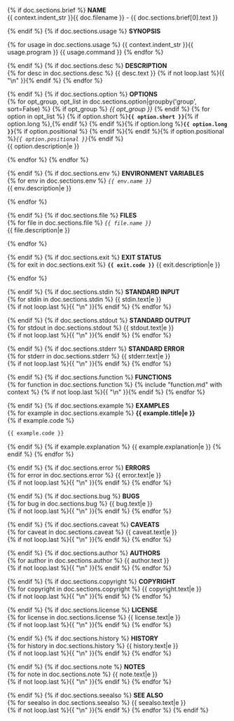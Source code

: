 {% if doc.sections.brief %}
**NAME**  
{{ context.indent_str }}{{ doc.filename }} - {{ doc.sections.brief[0].text }}

{% endif %}
{% if doc.sections.usage %}
**SYNOPSIS**

{% for usage in doc.sections.usage %}
{{ context.indent_str }}{{ usage.program }} {{ usage.command }}
{% endfor %}

{% endif %}
{% if doc.sections.desc %}
**DESCRIPTION**  
{% for desc in doc.sections.desc %}
{{ desc.text }}
{% if not loop.last %}{{ "\n" }}{% endif %}
{% endfor %}

{% endif %}
{% if doc.sections.option %}
**OPTIONS**  
{% for opt_group, opt_list in doc.sections.option|groupby('group', sort=False) %}
{% if opt_group %}
*{{ opt_group }}*
{% endif %}
{% for option in opt_list %}
{% if option.short %}**`{{ option.short }}`**{% if option.long %},{% endif %} {% endif %}{% if option.long %}**`{{ option.long }}`**{% if option.positional %} {% endif %}{% endif %}{% if option.positional %}*`{{ option.positional }}`*{% endif %}  
{{ option.description|e }}

{% endfor %}
{% endfor %}

{% endif %}
{% if doc.sections.env %}
**ENVIRONMENT VARIABLES**  
{% for env in doc.sections.env %}
*`{{ env.name }}`*  
{{ env.description|e }}

{% endfor %}

{% endif %}
{% if doc.sections.file %}
**FILES**  
{% for file in doc.sections.file %}
*`{{ file.name }}`*  
{{ file.description|e }}

{% endfor %}

{% endif %}
{% if doc.sections.exit %}
**EXIT STATUS**  
{% for exit in doc.sections.exit %}
**`{{ exit.code }}`**
{{ exit.description|e }}

{% endfor %}

{% endif %}
{% if doc.sections.stdin %}
**STANDARD INPUT**  
{% for stdin in doc.sections.stdin %}
{{ stdin.text|e }}  
{% if not loop.last %}{{ "\n" }}{% endif %}
{% endfor %}

{% endif %}
{% if doc.sections.stdout %}
**STANDARD OUTPUT**  
{% for stdout in doc.sections.stdout %}
{{ stdout.text|e }}  
{% if not loop.last %}{{ "\n" }}{% endif %}
{% endfor %}

{% endif %}
{% if doc.sections.stderr %}
**STANDARD ERROR**  
{% for stderr in doc.sections.stderr %}
{{ stderr.text|e }}  
{% if not loop.last %}{{ "\n" }}{% endif %}
{% endfor %}

{% endif %}
{% if doc.sections.function %}
**FUNCTIONS**  
{% for function in doc.sections.function %}
{% include "function.md" with context %}
{% if not loop.last %}{{ "\n" }}{% endif %}
{% endfor %}

{% endif %}
{% if doc.sections.example %}
**EXAMPLES**  
{% for example in doc.sections.example %}
**{{ example.title|e }}**  
{% if example.code %}
  ```bash
{{ example.code }}
  ```
{% endif %}
{% if example.explanation %}
{{ example.explanation|e }}
{% endif %}
{% endfor %}

{% endif %}
{% if doc.sections.error %}
**ERRORS**  
{% for error in doc.sections.error %}
{{ error.text|e }}  
{% if not loop.last %}{{ "\n" }}{% endif %}
{% endfor %}

{% endif %}
{% if doc.sections.bug %}
**BUGS**  
{% for bug in doc.sections.bug %}
{{ bug.text|e }}  
{% if not loop.last %}{{ "\n" }}{% endif %}
{% endfor %}

{% endif %}
{% if doc.sections.caveat %}
**CAVEATS**  
{% for caveat in doc.sections.caveat %}
{{ caveat.text|e }}  
{% if not loop.last %}{{ "\n" }}{% endif %}
{% endfor %}

{% endif %}
{% if doc.sections.author %}
**AUTHORS**  
{% for author in doc.sections.author %}
{{ author.text }}  
{% if not loop.last %}{{ "\n" }}{% endif %}
{% endfor %}

{% endif %}
{% if doc.sections.copyright %}
**COPYRIGHT**  
{% for copyright in doc.sections.copyright %}
{{ copyright.text|e }}  
{% if not loop.last %}{{ "\n" }}{% endif %}
{% endfor %}

{% endif %}
{% if doc.sections.license %}
**LICENSE**  
{% for license in doc.sections.license %}
{{ license.text|e }}  
{% if not loop.last %}{{ "\n" }}{% endif %}
{% endfor %}

{% endif %}
{% if doc.sections.history %}
**HISTORY**  
{% for history in doc.sections.history %}
{{ history.text|e }}  
{% if not loop.last %}{{ "\n" }}{% endif %}
{% endfor %}

{% endif %}
{% if doc.sections.note %}
**NOTES**  
{% for note in doc.sections.note %}
{{ note.text|e }}  
{% if not loop.last %}{{ "\n" }}{% endif %}
{% endfor %}

{% endif %}
{% if doc.sections.seealso %}
**SEE ALSO**  
{% for seealso in doc.sections.seealso %}
{{ seealso.text|e }}  
{% if not loop.last %}{{ "\n" }}{% endif %}
{% endfor %}
{% endif %}
